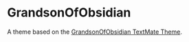 # GrandsonOfObsidian

A theme based on the [GrandsonOfObsidian TextMate Theme](http://colorsublime.com/theme/GrandsonOfObsidian).
